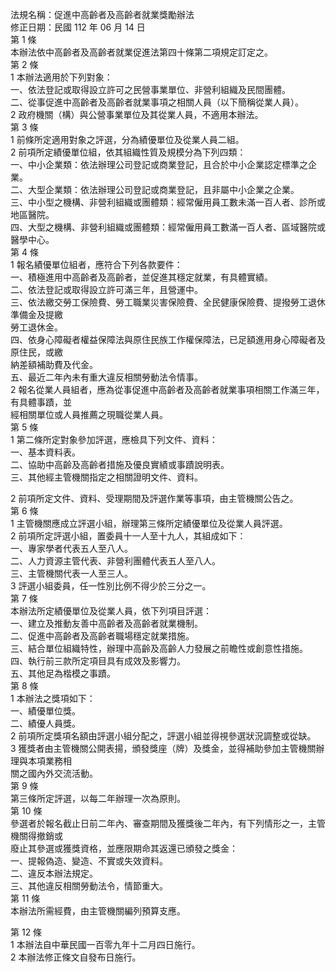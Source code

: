 法規名稱：促進中高齡者及高齡者就業獎勵辦法  
修正日期：民國 112 年 06 月 14 日  
第 1 條  
本辦法依中高齡者及高齡者就業促進法第四十條第二項規定訂定之。  
第 2 條  
1 本辦法適用於下列對象：  
一、依法登記或取得設立許可之民營事業單位、非營利組織及民間團體。  
二、從事促進中高齡者及高齡者就業事項之相關人員（以下簡稱從業人員）。  
2 政府機關（構）與公營事業單位及其從業人員，不適用本辦法。  
第 3 條  
1 前條所定適用對象之評選，分為績優單位及從業人員二組。  
2 前項所定績優單位組，依其組織性質及規模分為下列四類：  
一、中小企業類：依法辦理公司登記或商業登記，且合於中小企業認定標準之企業。  
二、大型企業類：依法辦理公司登記或商業登記，且非屬中小企業之企業。  
三、中小型之機構、非營利組織或團體類：經常僱用員工數未滿一百人者、診所或地區醫院。  
四、大型之機構、非營利組織或團體類：經常僱用員工數滿一百人者、區域醫院或醫學中心。  
第 4 條  
1 報名績優單位組者，應符合下列各款要件：  
一、積極進用中高齡者及高齡者，並促進其穩定就業，有具體實績。  
二、依法登記或取得設立許可滿三年，且營運中。  
三、依法繳交勞工保險費、勞工職業災害保險費、全民健康保險費、提撥勞工退休準備金及提繳  
勞工退休金。  
四、依身心障礙者權益保障法與原住民族工作權保障法，已足額進用身心障礙者及原住民，或繳  
納差額補助費及代金。  
五、最近二年內未有重大違反相關勞動法令情事。  
2 報名從業人員組者，應為從事促進中高齡者及高齡者就業事項相關工作滿三年，有具體事蹟，並  
經相關單位或人員推薦之現職從業人員。  
第 5 條  
1 第二條所定對象參加評選，應檢具下列文件、資料：  
一、基本資料表。  
二、協助中高齡及高齡者措施及優良實績或事蹟說明表。  
三、其他經主管機關指定之相關證明文件、資料。  


2 前項所定文件、資料、受理期間及評選作業等事項，由主管機關公告之。  
第 6 條  
1 主管機關應成立評選小組，辦理第三條所定績優單位及從業人員評選。  
2 前項所定評選小組，置委員十一人至十九人，其組成如下：  
一、專家學者代表五人至八人。  
二、人力資源主管代表、非營利團體代表五人至八人。  
三、主管機關代表一人至三人。  
3 評選小組委員，任一性別比例不得少於三分之一。  
第 7 條  
本辦法所定績優單位及從業人員，依下列項目評選：  
一、建立及推動友善中高齡者及高齡者就業機制。  
二、促進中高齡者及高齡者職場穩定就業措施。  
三、結合單位組織特性，辦理中高齡及高齡人力發展之前瞻性或創意性措施。  
四、執行前三款所定項目具有成效及影響力。  
五、其他足為楷模之事蹟。  
第 8 條  
1 本辦法之獎項如下：  
一、績優單位獎。  
二、績優人員獎。  
2 前項所定獎項名額由評選小組分配之，評選小組並得視參選狀況調整或從缺。  
3 獲獎者由主管機關公開表揚，頒發獎座（牌）及獎金，並得補助參加主管機關辦理與本項業務相  
關之國內外交流活動。  
第 9 條  
第三條所定評選，以每二年辦理一次為原則。  
第 10 條  
參選者於報名截止日前二年內、審查期間及獲獎後二年內，有下列情形之一，主管機關得撤銷或  
廢止其參選或獲獎資格，並應限期命其返還已頒發之獎金：  
一、提報偽造、變造、不實或失效資料。  
二、違反本辦法規定。  
三、其他違反相關勞動法令，情節重大。  
第 11 條  
本辦法所需經費，由主管機關編列預算支應。  


第 12 條  
1 本辦法自中華民國一百零九年十二月四日施行。  
2 本辦法修正條文自發布日施行。  


